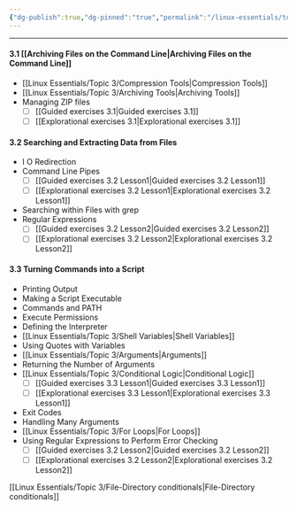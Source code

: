 ```yaml
---
{"dg-publish":true,"dg-pinned":"true","permalink":"/linux-essentials/topic-3/topic-3-the-power-of-the-command-line/","pinned":"true","dgPassFrontmatter":true}
---
```


---

#### 3.1 [[Archiving Files on the Command Line\|Archiving Files on the Command Line]]
- [[Linux Essentials/Topic 3/Compression Tools\|Compression Tools]]
- [[Linux Essentials/Topic 3/Archiving Tools\|Archiving Tools]]
- Managing ZIP files
	- [ ] [[Guided exercises 3.1\|Guided exercises 3.1]]
	- [ ] [[Explorational exercises 3.1\|Explorational exercises 3.1]]
#### 3.2 Searching and Extracting Data from Files
-  I O Redirection
-  Command Line Pipes
	- [ ] [[Guided exercises 3.2 Lesson1\|Guided exercises 3.2 Lesson1]]
	- [ ] [[Explorational exercises 3.2 Lesson1\|Explorational exercises 3.2 Lesson1]]
- Searching within Files with grep
- Regular Expressions
	- [ ] [[Guided exercises 3.2 Lesson2\|Guided exercises 3.2 Lesson2]]
	- [ ] [[Explorational exercises 3.2 Lesson2\|Explorational exercises 3.2 Lesson2]]

#### 3.3 Turning Commands into a Script
-  Printing Output
-  Making a Script Executable
- Commands and PATH
- Execute Permissions
- Defining the Interpreter
- [[Linux Essentials/Topic 3/Shell Variables\|Shell Variables]]
- Using Quotes with Variables
- [[Linux Essentials/Topic 3/Arguments\|Arguments]]
- Returning the Number of Arguments
- [[Linux Essentials/Topic 3/Conditional Logic\|Conditional Logic]]
	- [ ] [[Guided exercises 3.3 Lesson1\|Guided exercises 3.3 Lesson1]]
	- [ ] [[Explorational exercises 3.3 Lesson1\|Explorational exercises 3.3 Lesson1]]
- Exit Codes
- Handling Many Arguments
- [[Linux Essentials/Topic 3/For Loops\|For Loops]]
- Using Regular Expressions to Perform Error Checking
	- [ ] [[Guided exercises 3.2 Lesson2\|Guided exercises 3.2 Lesson2]]
	- [ ] [[Explorational exercises 3.2 Lesson2\|Explorational exercises 3.2 Lesson2]]

[[Linux Essentials/Topic 3/File-Directory conditionals\|File-Directory conditionals]]